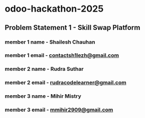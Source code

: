 # odoo-hackathon-2025

## Problem Statement 1 - Skill Swap Platform 

### member 1 name - Shailesh Chauhan
### member 1 email - contactsh1lezh@gmail.com

### member 2 name - Rudra Suthar 
### member 2 email - rudracodelearner@gmail.com

### member 3 name - Mihir Mistry 
### member 3 email - mmihir2909@gmail.com
